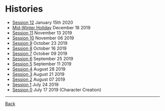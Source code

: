 # Histories
- [Session 12](Session012.md) January 15th 2020
- [Mid-Winter Holiday](MidWinterHoliday.md) December 18 2019
- [Session 11](Session011.md) November 13 2019
- [Session 10](Session010.md) November 06 2019
- [Session 9](Session009.md) October 23 2019
- [Session 8](Session008.md) October 16 2019
- [Session 7](Session007.md) October 09 2019
- [Session 6](Session006.md) September 25 2019
- [Session 5](Session005.md) September 11 2019
- [Session 4](Session004.md) August 28 2019
- [Session 3](Session003.md) August 21 2019
- [Session 2](Session002.md) August 07 2019
- [Session 1](Session001.md) July 24 2019
- [Session 0](Session000.md) July 17 2019 (Character Creation)

---
[Back](../TheEyesOfTheBeholder)
